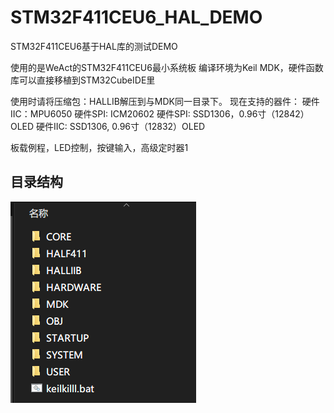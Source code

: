 # STM32F411CEU6_HAL_DEMO
STM32F411CEU6基于HAL库的测试DEMO

使用的是WeAct的STM32F411CEU6最小系统板
编译环境为Keil MDK，硬件函数库可以直接移植到STM32CubeIDE里

使用时请将压缩包：HALLIB解压到与MDK同一目录下。
现在支持的器件：
硬件IIC：MPU6050
硬件SPI: ICM20602
硬件SPI: SSD1306，0.96寸（12842）OLED
硬件IIC: SSD1306, 0.96寸（12832）OLED

板载例程，LED控制，按键输入，高级定时器1


## 目录结构  
![](https://github.com/HYMANKAI/STM32F411CEU6_HAL_DEMO/blob/main/%E7%9B%AE%E5%BD%95%E7%BB%93%E6%9E%84.png)
